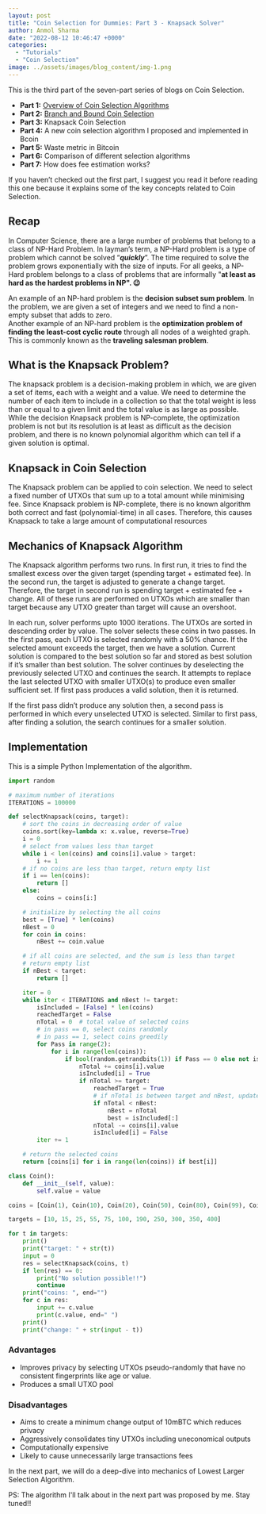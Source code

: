 ```yaml
---
layout: post
title: "Coin Selection for Dummies: Part 3 - Knapsack Solver"
author: Anmol Sharma
date: "2022-08-12 10:46:47 +0000"
categories:
  - "Tutorials"
  - "Coin Selection"
image: ../assets/images/blog_content/img-1.png
---
```


This is the third part of the seven-part series of blogs on Coin Selection.

* **Part 1:** [Overview of Coin Selection Algorithms](https://blog.summerofbitcoin.org/coin-selection-part-1/)
* **Part 2:** [Branch and Bound Coin Selection](https://blog.summerofbitcoin.org/coin-selection-for-dummies-2/)
* **Part 3:** Knapsack Coin Selection
* **Part 4:** A new coin selection algorithm I proposed and implemented in Bcoin
* **Part 5:** Waste metric in Bitcoin
* **Part 6:** Comparison of different selection algorithms
* **Part 7:** How does fee estimation works?

If you haven’t checked out the first part, I suggest you read it before reading this one because it explains some of the key concepts related to Coin Selection.

## **Recap**

In Computer Science, there are a large number of problems that belong to a class of NP-Hard Problem. In layman’s term, a NP-Hard problem is a type of problem which cannot be solved “***quickly***”. The time required to solve the problem grows exponentially with the size of inputs. For all geeks, a NP-Hard problem belongs to a class of problems that are informally "**at least as hard as the hardest problems in NP". 😉**

An example of an NP-hard problem is the **decision subset sum problem**. In the problem, we are given a set of integers and we need to find a non-empty subset that adds to zero.  
Another example of an NP-hard problem is the **optimization problem of finding the least-cost cyclic route** through all nodes of a weighted graph. This is commonly known as the **traveling salesman problem**.

## **What is the Knapsack Problem?**

The knapsack problem is a decision-making problem in which, we are given a set of items, each with a weight and a value. We need to determine the number of each item to include in a collection so that the total weight is less than or equal to a given limit and the total value is as large as possible. While the decision Knapsack problem is NP-complete, the optimization problem is not but its resolution is at least as difficult as the decision problem, and there is no known polynomial algorithm which can tell if a given solution is optimal.

## **Knapsack in Coin Selection**

The Knapsack problem can be applied to coin selection. We need to select a fixed number of UTXOs that sum up to a total amount while minimising fee. Since Knapsack problem is NP-complete, there is no known algorithm both correct and fast (polynomial-time) in all cases. Therefore, this causes Knapsack to take a large amount of computational resources

## **Mechanics of Knapsack Algorithm**

The Knapsack algorithm performs two runs. In first run, it tries to find the smallest excess over the given target (spending target + estimated fee). In the second run, the target is adjusted to generate a change target. Therefore, the target in second run is spending target + estimated fee + change. All of these runs are performed on UTXOs which are smaller than target because any UTXO greater than target will cause an overshoot.

In each run, solver performs upto 1000 iterations. The UTXOs are sorted in descending order by value. The solver selects these coins in two passes. In the first pass, each UTXO is selected randomly with a 50% chance. If the selected amount exceeds the target, then we have a solution. Current solution is compared to the best solution so far and stored as best solution if it’s smaller than best solution. The solver continues by deselecting the previously selected UTXO and continues the search. It attempts to replace the last selected UTXO with smaller UTXO(s) to produce even smaller sufficient set. If first pass produces a valid solution, then it is returned.

If the first pass didn’t produce any solution then, a second pass is performed in which every unselected UTXO is selected. Similar to first pass, after finding a solution, the search continues for a smaller solution.

## **Implementation**

This is a simple Python Implementation of the algorithm.

```python
import random

# maximum number of iterations
ITERATIONS = 100000

def selectKnapsack(coins, target):
    # sort the coins in decreasing order of value
    coins.sort(key=lambda x: x.value, reverse=True)
    i = 0
    # select from values less than target
    while i < len(coins) and coins[i].value > target:
        i += 1
    # if no coins are less than target, return empty list
    if i == len(coins):
        return []
    else:
        coins = coins[i:]

    # initialize by selecting the all coins
    best = [True] * len(coins)
    nBest = 0
    for coin in coins:
        nBest += coin.value

    # if all coins are selected, and the sum is less than target
    # return empty list
    if nBest < target:
        return []

    iter = 0
    while iter < ITERATIONS and nBest != target:
        isIncluded = [False] * len(coins)
        reachedTarget = False
        nTotal = 0  # total value of selected coins
        # in pass == 0, select coins randomly
        # in pass == 1, select coins greedily
        for Pass in range(2):
            for i in range(len(coins)):
                if bool(random.getrandbits(1)) if Pass == 0 else not isIncluded[i]:
                    nTotal += coins[i].value
                    isIncluded[i] = True
                    if nTotal >= target:
                        reachedTarget = True
                        # if nTotal is between target and nBest, update nBest
                        if nTotal < nBest:
                            nBest = nTotal
                            best = isIncluded[:]
                        nTotal -= coins[i].value
                        isIncluded[i] = False
        iter += 1

    # return the selected coins
    return [coins[i] for i in range(len(coins)) if best[i]]

class Coin():
    def __init__(self, value):
        self.value = value

coins = [Coin(1), Coin(10), Coin(20), Coin(50), Coin(80), Coin(99), Coin(100)]

targets = [10, 15, 25, 55, 75, 100, 190, 250, 300, 350, 400]

for t in targets:
    print()
    print("target: " + str(t))
    input = 0
    res = selectKnapsack(coins, t)
    if len(res) == 0:
        print("No solution possible!!")
        continue
    print("coins: ", end="")
    for c in res:
        input += c.value
        print(c.value, end=" ")
    print()
    print("change: " + str(input - t))
```

### **Advantages**

* Improves privacy by selecting UTXOs pseudo-randomly that have no consistent fingerprints like age or value.
* Produces a small UTXO pool

### **Disadvantages**

* Aims to create a minimum change output of 10mBTC which reduces privacy
* Aggressively consolidates tiny UTXOs including uneconomical outputs
* Computationally expensive
* Likely to cause unnecessarily large transactions fees

In the next part, we will do a deep-dive into mechanics of Lowest Larger Selection Algorithm.

PS: The algorithm I'll talk about in the next part was proposed by me. Stay tuned!!
